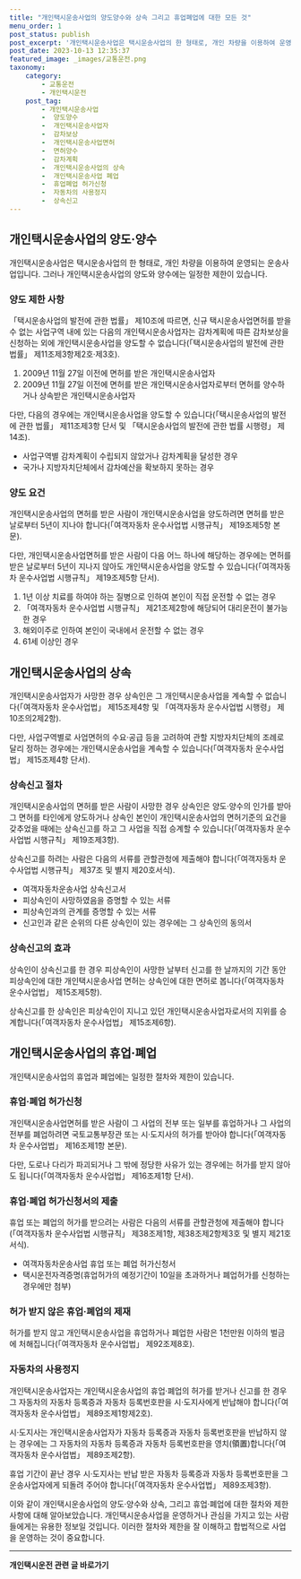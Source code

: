 ```yaml
---
title: "개인택시운송사업의 양도양수와 상속 그리고 휴업폐업에 대한 모든 것"
menu_order: 1
post_status: publish
post_excerpt: '개인택시운송사업은 택시운송사업의 한 형태로, 개인 차량을 이용하여 운영되는 운송사업입니다. 그러나 개인택시운송사업의 양도와 양수에는 일정한 제한이 있습니다.'
post_date: 2023-10-13 12:35:37
featured_image: _images/교통운전.png
taxonomy:
    category:
        - 교통운전
        - 개인택시운전
    post_tag:
        - 개인택시운송사업
        -  양도양수
        -  개인택시운송사업자
        -  감차보상
        -  개인택시운송사업면허
        -  면허양수
        -  감차계획
        -  개인택시운송사업의 상속
        -  개인택시운송사업 폐업
        -  휴업폐업 허가신청
        -  자동차의 사용정지
        -  상속신고
---
```



## 개인택시운송사업의 양도·양수

개인택시운송사업은 택시운송사업의 한 형태로, 개인 차량을 이용하여 운영되는 운송사업입니다. 그러나 개인택시운송사업의 양도와 양수에는 일정한 제한이 있습니다.

### 양도 제한 사항

「택시운송사업의 발전에 관한 법률」 제10조에 따르면, 신규 택시운송사업면허를 받을 수 없는 사업구역 내에 있는 다음의 개인택시운송사업자는 감차계획에 따른 감차보상을 신청하는 외에 개인택시운송사업을 양도할 수 없습니다(「택시운송사업의 발전에 관한 법률」 제11조제3항제2호·제3호).

1. 2009년 11월 27일 이전에 면허를 받은 개인택시운송사업자
2. 2009년 11월 27일 이전에 면허를 받은 개인택시운송사업자로부터 면허를 양수하거나 상속받은 개인택시운송사업자

다만, 다음의 경우에는 개인택시운송사업을 양도할 수 있습니다(「택시운송사업의 발전에 관한 법률」 제11조제3항 단서 및 「택시운송사업의 발전에 관한 법률 시행령」 제14조).

- 사업구역별 감차계획이 수립되지 않았거나 감차계획을 달성한 경우
- 국가나 지방자치단체에서 감차예산을 확보하지 못하는 경우

### 양도 요건

개인택시운송사업의 면허를 받은 사람이 개인택시운송사업을 양도하려면 면허를 받은 날로부터 5년이 지나야 합니다(「여객자동차 운수사업법 시행규칙」 제19조제5항 본문).

다만, 개인택시운송사업면허를 받은 사람이 다음 어느 하나에 해당하는 경우에는 면허를 받은 날로부터 5년이 지나지 않아도 개인택시운송사업을 양도할 수 있습니다(「여객자동차 운수사업법 시행규칙」 제19조제5항 단서).

1. 1년 이상 치료를 하여야 하는 질병으로 인하여 본인이 직접 운전할 수 없는 경우
2. 「여객자동차 운수사업법 시행규칙」 제21조제2항에 해당되어 대리운전이 불가능한 경우
3. 해외이주로 인하여 본인이 국내에서 운전할 수 없는 경우
4. 61세 이상인 경우

## 개인택시운송사업의 상속

개인택시운송사업자가 사망한 경우 상속인은 그 개인택시운송사업을 계속할 수 없습니다(「여객자동차 운수사업법」 제15조제4항 및 「여객자동차 운수사업법 시행령」 제10조의2제2항).

다만, 사업구역별로 사업면허의 수요·공급 등을 고려하여 관할 지방자치단체의 조례로 달리 정하는 경우에는 개인택시운송사업을 계속할 수 있습니다(「여객자동차 운수사업법」 제15조제4항 단서).

### 상속신고 절차

개인택시운송사업의 면허를 받은 사람이 사망한 경우 상속인은 양도·양수의 인가를 받아 그 면허를 타인에게 양도하거나 상속인 본인이 개인택시운송사업의 면허기준의 요건을 갖추었을 때에는 상속신고를 하고 그 사업을 직접 승계할 수 있습니다(「여객자동차 운수사업법 시행규칙」 제19조제3항).

상속신고를 하려는 사람은 다음의 서류를 관할관청에 제출해야 합니다(「여객자동차 운수사업법 시행규칙」 제37조 및 별지 제20호서식).

- 여객자동차운송사업 상속신고서
- 피상속인이 사망하였음을 증명할 수 있는 서류
- 피상속인과의 관계를 증명할 수 있는 서류
- 신고인과 같은 순위의 다른 상속인이 있는 경우에는 그 상속인의 동의서

### 상속신고의 효과

상속인이 상속신고를 한 경우 피상속인이 사망한 날부터 신고를 한 날까지의 기간 동안 피상속인에 대한 개인택시운송사업 면허는 상속인에 대한 면허로 봅니다(「여객자동차 운수사업법」 제15조제5항).

상속신고를 한 상속인은 피상속인이 지니고 있던 개인택시운송사업자로서의 지위를 승계합니다(「여객자동차 운수사업법」 제15조제6항).

## 개인택시운송사업의 휴업·폐업

개인택시운송사업의 휴업과 폐업에는 일정한 절차와 제한이 있습니다.

### 휴업·폐업 허가신청

개인택시운송사업면허를 받은 사람이 그 사업의 전부 또는 일부를 휴업하거나 그 사업의 전부를 폐업하려면 국토교통부장관 또는 시·도지사의 허가를 받아야 합니다(「여객자동차 운수사업법」 제16조제1항 본문).

다만, 도로나 다리가 파괴되거나 그 밖에 정당한 사유가 있는 경우에는 허가를 받지 않아도 됩니다(「여객자동차 운수사업법」 제16조제1항 단서).

### 휴업·폐업 허가신청서의 제출

휴업 또는 폐업의 허가를 받으려는 사람은 다음의 서류를 관할관청에 제출해야 합니다(「여객자동차 운수사업법 시행규칙」 제38조제1항, 제38조제2항제3호 및 별지 제21호서식).

- 여객자동차운송사업 휴업 또는 폐업 허가신청서
- 택시운전자격증명(휴업허가의 예정기간이 10일을 초과하거나 폐업허가를 신청하는 경우에만 첨부)
  
### 허가 받지 않은 휴업·폐업의 제재

허가를 받지 않고 개인택시운송사업을 휴업하거나 폐업한 사람은 1천만원 이하의 벌금에 처해집니다(「여객자동차 운수사업법」 제92조제8호).

### 자동차의 사용정지

개인택시운송사업자는 개인택시운송사업의 휴업·폐업의 허가를 받거나 신고를 한 경우 그 자동차의 자동차 등록증과 자동차 등록번호판을 시·도지사에게 반납해야 합니다(「여객자동차 운수사업법」 제89조제1항제2호).

시·도지사는 개인택시운송사업자가 자동차 등록증과 자동차 등록번호판을 반납하지 않는 경우에는 그 자동차의 자동차 등록증과 자동차 등록번호판을 영치(領置)합니다(「여객자동차 운수사업법」 제89조제2항).

휴업 기간이 끝난 경우 시·도지사는 반납 받은 자동차 등록증과 자동차 등록번호판을 그 운송사업자에게 되돌려 주어야 합니다(「여객자동차 운수사업법」 제89조제3항).

이와 같이 개인택시운송사업의 양도·양수와 상속, 그리고 휴업·폐업에 대한 절차와 제한사항에 대해 알아보았습니다. 개인택시운송사업을 운영하거나 관심을 가지고 있는 사람들에게는 유용한 정보일 것입니다. 이러한 절차와 제한을 잘 이해하고 합법적으로 사업을 운영하는 것이 중요합니다.

<!-- wp:separator -->
<hr class="wp-block-separator has-alpha-channel-opacity"/>
<!-- /wp:separator -->

<!-- wp:group {"backgroundColor":"base","layout":{"type":"constrained"}} -->
<div class="wp-block-group has-base-background-color has-background"><!-- wp:paragraph {"align":"center","fontSize":"medium"} -->
<p class="has-text-align-center has-large-font-size"><strong>개인택시운전 관련 글 바로가기</strong></p>
<!-- /wp:paragraph -->


<!-- wp:latest-posts
{"categories":[{"id":1441,"count":19,"description":"","link":"https://uknowlaw.com/category/%ea%b0%9c%ec%9d%b8%ed%83%9d%ec%8b%9c%ec%9a%b4%ec%a0%84/","name":"개인택시운전","slug":"개인택시운전","taxonomy":"category","parent":0,"meta":[],"_links":{"self":[{"href":"https://uknowlaw.com/wp-json/wp/v2/categories/1441"}],"collection":[{"href":"https://uknowlaw.com/wp-json/wp/v2/categories"}],"about":[{"href":"https://uknowlaw.com/wp-json/wp/v2/taxonomies/category"}],"wp:post_type":[{"href":"https://uknowlaw.com/wp-json/wp/v2/posts?categories=1441"}],"curies":[{"name":"wp","href":"https://api.w.org/{rel}","templated":true}]}}],"postsToShow":100,"excerptLength":28,"postLayout":"grid","columns":2,"featuredImageAlign":"left","featuredImageSizeSlug":"large","fontSize":"medium"} /--></div>
<!-- /wp:group -->